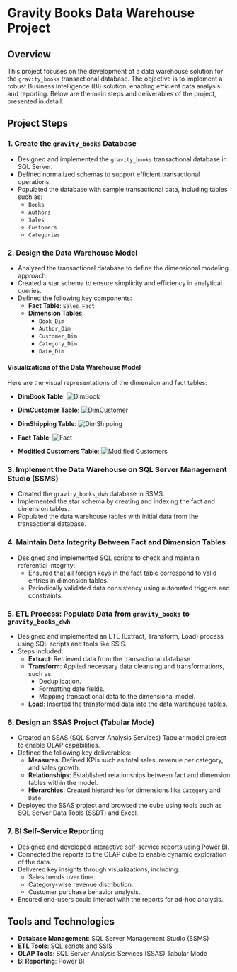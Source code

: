# Gravity Books Data Warehouse Project

## Overview
This project focuses on the development of a data warehouse solution for the `gravity_books` transactional database. The objective is to implement a robust Business Intelligence (BI) solution, enabling efficient data analysis and reporting. Below are the main steps and deliverables of the project, presented in detail.

## Project Steps
### 1. Create the `gravity_books` Database
- Designed and implemented the `gravity_books` transactional database in SQL Server.
- Defined normalized schemas to support efficient transactional operations.
- Populated the database with sample transactional data, including tables such as:
  - `Books`
  - `Authors`
  - `Sales`
  - `Customers`
  - `Categories`

### 2. Design the Data Warehouse Model
- Analyzed the transactional database to define the dimensional modeling approach.
- Created a star schema to ensure simplicity and efficiency in analytical queries.
- Defined the following key components:
  - **Fact Table**: `Sales_Fact`
  - **Dimension Tables**:
    - `Book_Dim`
    - `Author_Dim`
    - `Customer_Dim`
    - `Category_Dim`
    - `Date_Dim`

#### Visualizations of the Data Warehouse Model
Here are the visual representations of the dimension and fact tables:

- **DimBook Table**:
  ![DimBook](https://github.com/OmarM710/Gravity_BookStore/blob/main/screen%20shots/DimBook.png?raw=true)

- **DimCustomer Table**:
  ![DimCustomer](https://github.com/OmarM710/Gravity_BookStore/blob/main/screen%20shots/DimCustomer.png?raw=true)

- **DimShipping Table**:
  ![DimShipping](https://github.com/OmarM710/Gravity_BookStore/blob/main/screen%20shots/DimShipping.png?raw=true)

- **Fact Table**:
  ![Fact](https://github.com/OmarM710/Gravity_BookStore/blob/main/screen%20shots/Fact%20.png?raw=true)

- **Modified Customers Table**:
  ![Modified Customers](https://github.com/OmarM710/Gravity_BookStore/blob/main/screen%20shots/modfied%20cutomers.png?raw=true)

### 3. Implement the Data Warehouse on SQL Server Management Studio (SSMS)
- Created the `gravity_books_dwh` database in SSMS.
- Implemented the star schema by creating and indexing the fact and dimension tables.
- Populated the data warehouse tables with initial data from the transactional database.

### 4. Maintain Data Integrity Between Fact and Dimension Tables
- Designed and implemented SQL scripts to check and maintain referential integrity:
  - Ensured that all foreign keys in the fact table correspond to valid entries in dimension tables.
  - Periodically validated data consistency using automated triggers and constraints.

### 5. ETL Process: Populate Data from `gravity_books` to `gravity_books_dwh`
- Designed and implemented an ETL (Extract, Transform, Load) process using SQL scripts and tools like SSIS.
- Steps included:
  - **Extract**: Retrieved data from the transactional database.
  - **Transform**: Applied necessary data cleansing and transformations, such as:
    - Deduplication.
    - Formatting date fields.
    - Mapping transactional data to the dimensional model.
  - **Load**: Inserted the transformed data into the data warehouse tables.

### 6. Design an SSAS Project (Tabular Mode)
- Created an SSAS (SQL Server Analysis Services) Tabular model project to enable OLAP capabilities.
- Defined the following key deliverables:
  - **Measures**: Defined KPIs such as total sales, revenue per category, and sales growth.
  - **Relationships**: Established relationships between fact and dimension tables within the model.
  - **Hierarchies**: Created hierarchies for dimensions like `Category` and `Date`.
- Deployed the SSAS project and browsed the cube using tools such as SQL Server Data Tools (SSDT) and Excel.

### 7. BI Self-Service Reporting
- Designed and developed interactive self-service reports using Power BI.
- Connected the reports to the OLAP cube to enable dynamic exploration of the data.
- Delivered key insights through visualizations, including:
  - Sales trends over time.
  - Category-wise revenue distribution.
  - Customer purchase behavior analysis.
- Ensured end-users could interact with the reports for ad-hoc analysis.

## Tools and Technologies
- **Database Management**: SQL Server Management Studio (SSMS)
- **ETL Tools**: SQL scripts and SSIS
- **OLAP Tools**: SQL Server Analysis Services (SSAS) Tabular Mode
- **BI Reporting**: Power BI


